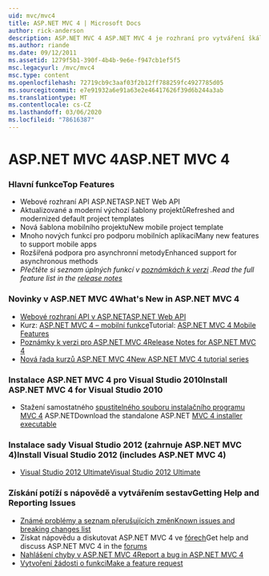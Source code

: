 ```yaml
---
uid: mvc/mvc4
title: ASP.NET MVC 4 | Microsoft Docs
author: rick-anderson
description: ASP.NET MVC 4 ASP.NET MVC 4 je rozhraní pro vytváření škálovatelných webových aplikací založených na standardech pomocí dobře zavedených vzorů návrhu a síly jako...
ms.author: riande
ms.date: 09/12/2011
ms.assetid: 1279f5b1-390f-4b4b-9e6e-f947cb1ef5f5
msc.legacyurl: /mvc/mvc4
msc.type: content
ms.openlocfilehash: 72719cb9c3aaf03f2b12ff788259fc4927785d05
ms.sourcegitcommit: e7e91932a6e91a63e2e46417626f39d6b244a3ab
ms.translationtype: MT
ms.contentlocale: cs-CZ
ms.lasthandoff: 03/06/2020
ms.locfileid: "78616387"
---
```

# <a name="aspnet-mvc-4"></a><span data-ttu-id="4c234-103">ASP.NET MVC 4</span><span class="sxs-lookup"><span data-stu-id="4c234-103">ASP.NET MVC 4</span></span>

### <a name="top-features"></a><span data-ttu-id="4c234-104">Hlavní funkce</span><span class="sxs-lookup"><span data-stu-id="4c234-104">Top Features</span></span>

- <span data-ttu-id="4c234-105">Webové rozhraní API ASP.NET</span><span class="sxs-lookup"><span data-stu-id="4c234-105">ASP.NET Web API</span></span>
- <span data-ttu-id="4c234-106">Aktualizované a moderní výchozí šablony projektů</span><span class="sxs-lookup"><span data-stu-id="4c234-106">Refreshed and modernized default project templates</span></span>
- <span data-ttu-id="4c234-107">Nová šablona mobilního projektu</span><span class="sxs-lookup"><span data-stu-id="4c234-107">New mobile project template</span></span>
- <span data-ttu-id="4c234-108">Mnoho nových funkcí pro podporu mobilních aplikací</span><span class="sxs-lookup"><span data-stu-id="4c234-108">Many new features to support mobile apps</span></span>
- <span data-ttu-id="4c234-109">Rozšířená podpora pro asynchronní metody</span><span class="sxs-lookup"><span data-stu-id="4c234-109">Enhanced support for asynchronous methods</span></span>
- <span data-ttu-id="4c234-110">*Přečtěte si seznam úplných funkcí v [poznámkách k verzi](../whitepapers/mvc4-release-notes.md) .*</span><span class="sxs-lookup"><span data-stu-id="4c234-110">*Read the full feature list in the [release notes](../whitepapers/mvc4-release-notes.md)*</span></span>

### <a name="whats-new-in-aspnet-mvc-4"></a><span data-ttu-id="4c234-111">Novinky v ASP.NET MVC 4</span><span class="sxs-lookup"><span data-stu-id="4c234-111">What's New in ASP.NET MVC 4</span></span>

- [<span data-ttu-id="4c234-112">Webové rozhraní API v ASP.NET</span><span class="sxs-lookup"><span data-stu-id="4c234-112">ASP.NET Web API</span></span>](../web-api/index.md)
- <span data-ttu-id="4c234-113">Kurz: [ASP.NET MVC 4 – mobilní funkce](overview/older-versions/aspnet-mvc-4-mobile-features.md)</span><span class="sxs-lookup"><span data-stu-id="4c234-113">Tutorial: [ASP.NET MVC 4 Mobile Features](overview/older-versions/aspnet-mvc-4-mobile-features.md)</span></span>
- [<span data-ttu-id="4c234-114">Poznámky k verzi pro ASP.NET MVC 4</span><span class="sxs-lookup"><span data-stu-id="4c234-114">Release Notes for ASP.NET MVC 4</span></span>](../whitepapers/mvc4-release-notes.md)
- [<span data-ttu-id="4c234-115">Nová řada kurzů ASP.NET MVC 4</span><span class="sxs-lookup"><span data-stu-id="4c234-115">New ASP.NET MVC 4 tutorial series</span></span>](overview/older-versions/getting-started-with-aspnet-mvc4/intro-to-aspnet-mvc-4.md)

### <a name="install-aspnet-mvc-4-for-visual-studio-2010"></a><span data-ttu-id="4c234-116">Instalace ASP.NET MVC 4 pro Visual Studio 2010</span><span class="sxs-lookup"><span data-stu-id="4c234-116">Install ASP.NET MVC 4 for Visual Studio 2010</span></span>

- <span data-ttu-id="4c234-117">Stažení samostatného [spustitelného souboru instalačního programu MVC 4](https://www.microsoft.com/download/details.aspx?id=30683) ASP.NET</span><span class="sxs-lookup"><span data-stu-id="4c234-117">Download the standalone ASP.NET [MVC 4 installer executable](https://www.microsoft.com/download/details.aspx?id=30683)</span></span>

### <a name="install-visual-studio-2012-includes-aspnet-mvc-4"></a><span data-ttu-id="4c234-118">Instalace sady Visual Studio 2012 (zahrnuje ASP.NET MVC 4)</span><span class="sxs-lookup"><span data-stu-id="4c234-118">Install Visual Studio 2012 (includes ASP.NET MVC 4)</span></span>

- [<span data-ttu-id="4c234-119">Visual Studio 2012 Ultimate</span><span class="sxs-lookup"><span data-stu-id="4c234-119">Visual Studio 2012 Ultimate</span></span>](https://go.microsoft.com/fwlink/?linkid=247148)

### <a name="getting-help-and-reporting-issues"></a><span data-ttu-id="4c234-120">Získání potíží s nápovědě a vytvářením sestav</span><span class="sxs-lookup"><span data-stu-id="4c234-120">Getting Help and Reporting Issues</span></span>

- [<span data-ttu-id="4c234-121">Známé problémy a seznam přerušujících změn</span><span class="sxs-lookup"><span data-stu-id="4c234-121">Known issues and breaking changes list</span></span>](../whitepapers/mvc4-release-notes.md#_Toc303253815)
- <span data-ttu-id="4c234-122">Získat nápovědu a diskutovat ASP.NET MVC 4 ve [fórech](https://forums.asp.net/1146.aspx)</span><span class="sxs-lookup"><span data-stu-id="4c234-122">Get help and discuss ASP.NET MVC 4 in the [forums](https://forums.asp.net/1146.aspx)</span></span>
- [<span data-ttu-id="4c234-123">Nahlášení chyby v ASP.NET MVC 4</span><span class="sxs-lookup"><span data-stu-id="4c234-123">Report a bug in ASP.NET MVC 4</span></span>](https://github.com/aspnet/AspNetWebStack/issues)
- [<span data-ttu-id="4c234-124">Vytvoření žádosti o funkci</span><span class="sxs-lookup"><span data-stu-id="4c234-124">Make a feature request</span></span>](http://aspnet.uservoice.com/forums/41201-asp-net-mvc)
